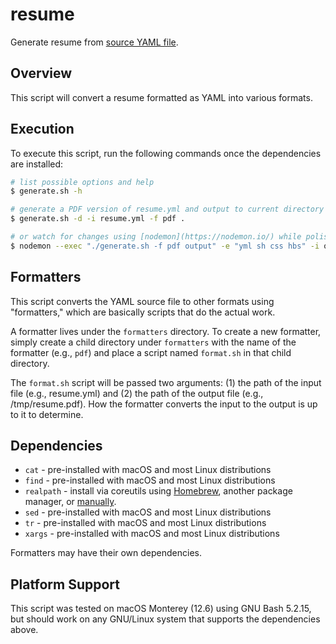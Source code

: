 # resume

Generate resume from [source YAML file](matthew.yml).

## Overview

This script will convert a resume formatted as YAML into
various formats.

## Execution

To execute this script, run the following commands once the
dependencies are installed:

```sh
# list possible options and help
$ generate.sh -h

# generate a PDF version of resume.yml and output to current directory
$ generate.sh -d -i resume.yml -f pdf .

# or watch for changes using [nodemon](https://nodemon.io/) while polishing your resume
$ nodemon --exec "./generate.sh -f pdf output" -e "yml sh css hbs" -i output
```

## Formatters

This script converts the YAML source file to other formats using
"formatters," which are basically scripts that do the actual work.

A formatter lives under the `formatters` directory.  To create a
new formatter, simply create a child directory under `formatters`
with the name of the formatter (e.g., `pdf`) and place a script
named `format.sh` in that child directory.

The `format.sh` script will be passed two arguments: (1) the path
of the input file (e.g., resume.yml) and (2) the path of the
output file (e.g., /tmp/resume.pdf).  How the formatter
converts the input to the output is up to it to determine.

## Dependencies

- `cat` - pre-installed with macOS and most Linux distributions
- `find` - pre-installed with macOS and most Linux distributions
- `realpath` - install via coreutils using [Homebrew](https://formulae.brew.sh/formula/coreutils), another package manager, or [manually](https://www.gnu.org/software/coreutils/).
- `sed` - pre-installed with macOS and most Linux distributions
- `tr` - pre-installed with macOS and most Linux distributions
- `xargs` - pre-installed with macOS and most Linux distributions

Formatters may have their own dependencies.

## Platform Support

This script was tested on macOS Monterey (12.6) using GNU Bash 5.2.15,
but should work on any GNU/Linux system that supports the dependencies
above.
